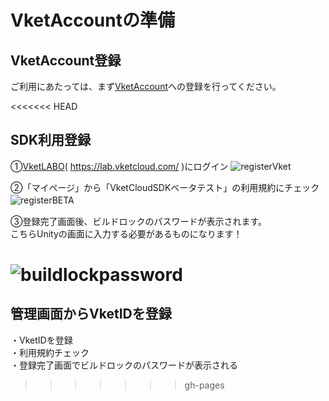
# VketAccountの準備

## VketAccount登録
ご利用にあたっては、まず[VketAccount](https://account.vket.com/?locale=ja)への登録を行ってください。
  
<<<<<<< HEAD
## SDK利用登録    
①[VketLABO](https://lab.vketcloud.com/)( https://lab.vketcloud.com/ )にログイン
![registerVket](img/registerVket.png)
  

➁「マイページ」から「VketCloudSDKベータテスト」の利用規約にチェック  
![registerBETA](img/registerBETA.png)　
  

③登録完了画面後、ビルドロックのパスワードが表示されます。  
こちらUnityの画面に入力する必要があるものになります！
  
![buildlockpassword](img/buildlockpassword.png)
=======
## 管理画面からVketIDを登録    
・VketIDを登録  
・利用規約チェック  
・登録完了画面でビルドロックのパスワードが表示される
>>>>>>> gh-pages
